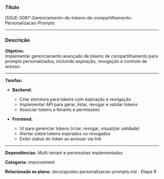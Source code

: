 ### Título

ISSUE-0087-Gerenciamento-de-tokens-de-compartilhamento-Personalizacao-Prompts

---

### Descrição

**Objetivo:**  
Implementar gerenciamento avançado de tokens de compartilhamento para prompts personalizados, incluindo expiração, revogação e controle de acesso.

---

**Tarefas:**

- **Backend:**
  - Criar estrutura para tokens com expiração e revogação
  - Implementar API para gerar, listar, revogar e validar tokens
  - Associar tokens a tenants e permissões

- **Frontend:**
  - UI para gerenciar tokens (criar, revogar, visualizar validade)
  - Alertar sobre tokens expirados ou revogados
  - Exibir status do token ao acessar via link

---

**Dependências:** Multi-tenant e permissões implementados

**Categoria:** improvement

**Relacionada ao plano:** docs/ajustes-personalizacao-prompts.md - Etapa 9